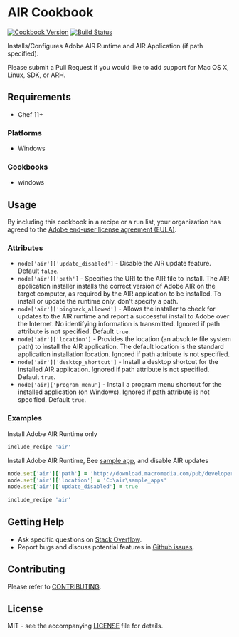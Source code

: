 # AIR Cookbook

[![Cookbook Version](http://img.shields.io/cookbook/v/air.svg?style=flat-square)][supermarket]
[![Build Status](http://img.shields.io/travis/dhoer/chef-air.svg?style=flat-square)][travis]

[supermarket]: https://supermarket.chef.io/cookbooks/air
[travis]: https://travis-ci.org/dhoer/chef-air

Installs/Configures Adobe AIR Runtime and AIR Application (if path specified).

Please submit a Pull Request if you would like to add support for Mac OS X, Linux, SDK, or ARH.

## Requirements

- Chef 11+

### Platforms

- Windows

### Cookbooks

- windows

## Usage

By including this cookbook in a recipe or a run list, your organization has agreed to the 
[Adobe end-user license agreement (EULA)](http://www.adobe.com/products/eula/tools/flashplayer_usage.html).

### Attributes
* `node['air']['update_disabled']` - Disable the AIR update feature.  Default `false`.
* `node['air']['path']` - Specifies the URI to the AIR file to install. The AIR application 
installer installs the correct version of Adobe AIR on the target computer, as required by the AIR application 
to be installed. To install or update the runtime only, don't specify a path.
* `node['air']['pingback_allowed']` - Allows the installer to check for updates to the AIR runtime and report a 
successful install to Adobe over the Internet. No identifying information is transmitted.  Ignored if path 
attribute is not specified. Default `true`.
* `node['air']['location']` - Provides the location (an absolute file system path) to install the AIR 
application. The default location is the standard application installation location. Ignored if path attribute
is not specified.
* `node['air']['desktop_shortcut']` - Install a desktop shortcut for the installed AIR application. Ignored if
path attribute is not specified. Default `true`.
* `node['air]['program_menu']` - Install a program menu shortcut for the installed application 
(on Windows). Ignored if path attribute is not specified. Default `true`.

### Examples

Install Adobe AIR Runtime only

```ruby
include_recipe 'air'
```

Install Adobe AIR Runtime, Bee [sample app](http://www.adobe.com/devnet/air/samples_javascript.html), and disable 
AIR updates

```ruby
node.set['air']['path'] = 'http://download.macromedia.com/pub/developer/air/sample_apps/Bee.air'
node.set['air']['location'] = 'C:\air\sample_apps' 
node.set['air']['update_disabled'] = true
        
include_recipe 'air'
```

## Getting Help

- Ask specific questions on [Stack Overflow](http://stackoverflow.com/questions/tagged/air).
- Report bugs and discuss potential features in [Github issues](https://github.com/dhoer/chef-air/issues).

## Contributing

Please refer to [CONTRIBUTING](https://github.com/dhoer/chef-air/blob/master/CONTRIBUTING.md).

## License

MIT - see the accompanying [LICENSE](https://github.com/dhoer/chef-air/blob/master/LICENSE.md) file for details.
